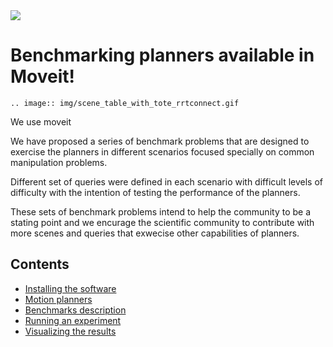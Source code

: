 <img src="https://www.shadowrobot.com/wp-content/uploads/copy-Shadow-Logo.png" />

# Benchmarking planners available in Moveit!

```eval_rst
.. image:: img/scene_table_with_tote_rrtconnect.gif
```

We use moveit

We have proposed a series of benchmark problems that are designed to exercise the planners in different scenarios focused 
specially on common manipulation problems. 

Different set of queries were defined in each scenario with difficult levels of difficulty with the intention of testing
the performance of the planners. 

These sets of benchmark problems intend to help the community to be a stating point and we encurage the scientific community
to contribute with more scenes and queries that exwecise other capabilities of planners.



## Contents

* [Installing the software](user_guide/1_installing_the_software.md)
* [Motion planners](user_guide/2_motion_planners.md)
* [Benchmarks description](user_guide/2_benchmark_description.md)
* [Running an experiment](user_guide/3_running_an_experiment.md)
* [Visualizing the results](user_guide/4_visualizing_the_results.md)